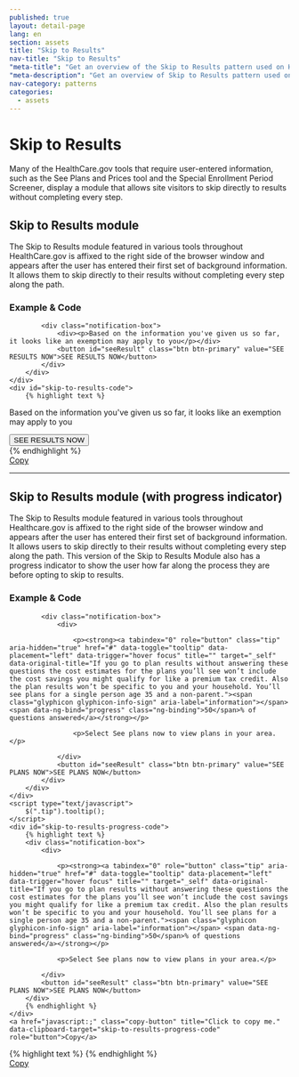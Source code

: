 ```yaml
---
published: true
layout: detail-page
lang: en
section: assets
title: "Skip to Results"
nav-title: "Skip to Results"
"meta-title": "Get an overview of the Skip to Results pattern used on HealthCare.gov"
"meta-description": "Get an overview of Skip to Results pattern used on HealthCare.gov to allow site visitors to select specific time frames."
nav-category: patterns
categories:
  - assets
---
```


# Skip to Results

<div class="intro">
Many of the HealthCare.gov tools that require user-entered information, such as the See Plans and Prices tool and the Special Enrollment Period Screener, display a module that allows site visitors to skip directly to results without completing every step.
</div>

<div class="hr"></div>

## Skip to Results module 

The Skip to Results module featured in various tools throughout HealthCare.gov is affixed to the right side of the browser window and appears after the user has entered their first set of background information. It allows them to skip directly to their results without completing every step along the path. 

<h3 class="label-opensans">Example &amp; Code</h3>

<div class="code-wrapper">
	<div class="preview">
		<div class="control-group">

			<div class="notification-box">
				<div><p>Based on the information you've given us so far, it looks like an exemption may apply to you</p></div>
				<button id="seeResult" class="btn btn-primary" value="SEE RESULTS NOW">SEE RESULTS NOW</button>
			</div>
		</div>
	</div>
	<div id="skip-to-results-code">
		{% highlight text %}
<div class="notification-box">
	<div>
		<p>Based on the information you've given us so far, it looks like an exemption may apply to you</p>
	</div>
	<button id="seeResult" class="btn btn-primary" value="SEE RESULTS NOW">SEE RESULTS NOW</button>
</div>
		{% endhighlight %}
	</div>
	<a href="javascript:;" class="copy-button" title="Click to copy me." data-clipboard-target="skip-to-results-code" role="button">Copy</a>
</div>

* * *

## Skip to Results module (with progress indicator)

The Skip to Results module featured in various tools throughout Healthcare.gov is affixed to the right side of the browser window and appears after the user has entered their first set of background information. It allows users to skip directly to their results without completing every step along the path. This version of the Skip to Results Module also has a progress indicator to show the user how far along the process they are before opting to skip to results.

<h3 class="label-opensans">Example &amp; Code</h3>

<div class="code-wrapper">
	<div class="preview">
		<div class="control-group">

			<div class="notification-box">
				<div>

					<p><strong><a tabindex="0" role="button" class="tip" aria-hidden="true" href="#" data-toggle="tooltip" data-placement="left" data-trigger="hover focus" title="" target="_self" data-original-title="If you go to plan results without answering these questions the cost estimates for the plans you’ll see won’t include the cost savings you might qualify for like a premium tax credit. Also the plan results won’t be specific to you and your household. You’ll see plans for a single person age 35 and a non-parent."><span class="glyphicon glyphicon-info-sign" aria-label="information"></span> <span data-ng-bind="progress" class="ng-binding">50</span>% of questions answered</a></strong></p>

					<p>Select See plans now to view plans in your area.</p>

				</div>
				<button id="seeResult" class="btn btn-primary" value="SEE PLANS NOW">SEE PLANS NOW</button>
			</div>
		</div>
	</div>
	<script type="text/javascript">
		$(".tip").tooltip();
	</script>
	<div id="skip-to-results-progress-code">
		{% highlight text %}
		<div class="notification-box">
			<div>

				<p><strong><a tabindex="0" role="button" class="tip" aria-hidden="true" href="#" data-toggle="tooltip" data-placement="left" data-trigger="hover focus" title="" target="_self" data-original-title="If you go to plan results without answering these questions the cost estimates for the plans you’ll see won’t include the cost savings you might qualify for like a premium tax credit. Also the plan results won’t be specific to you and your household. You’ll see plans for a single person age 35 and a non-parent."><span class="glyphicon glyphicon-info-sign" aria-label="information"></span> <span data-ng-bind="progress" class="ng-binding">50</span>% of questions answered</a></strong></p>

				<p>Select See plans now to view plans in your area.</p>

			</div>
			<button id="seeResult" class="btn btn-primary" value="SEE PLANS NOW">SEE PLANS NOW</button>
		</div>
		{% endhighlight %}
	</div>
	<a href="javascript:;" class="copy-button" title="Click to copy me." data-clipboard-target="skip-to-results-progress-code" role="button">Copy</a>
</div>

<div class="code-wrapper">
	<div id="tooltip-js-code">
{% highlight text %}
<script type="text/javascript">
	$(".tip").tooltip();
</script>
{% endhighlight %}
	</div>
	<a href="javascript:;" class="copy-button" title="Click to copy me." data-clipboard-target="tooltip-js-code" role="button">Copy</a>
</div>